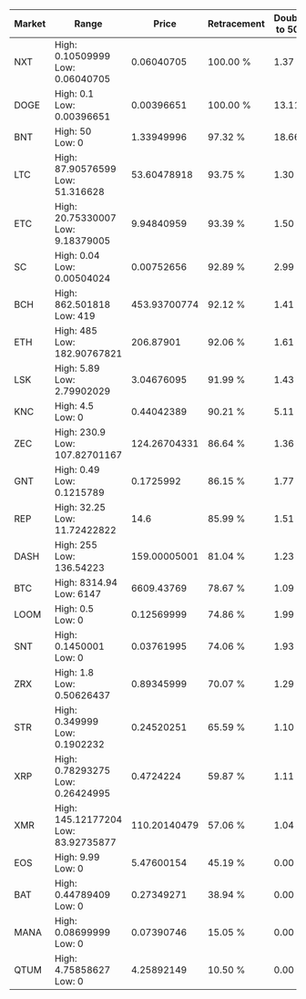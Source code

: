 | Market | Range | Price| Retracement | Doubles to 50% |
| --- | --- | --- | --- | --- |
| NXT | High: 0.10509999<br />Low: 0.06040705 | 0.06040705 | 100.00 % | 1.37 |
| DOGE | High: 0.1<br />Low: 0.00396651 | 0.00396651 | 100.00 % | 13.11 |
| BNT | High: 50<br />Low: 0 | 1.33949996 | 97.32 % | 18.66 |
| LTC | High: 87.90576599<br />Low: 51.316628 | 53.60478918 | 93.75 % | 1.30 |
| ETC | High: 20.75330007<br />Low: 9.18379005 | 9.94840959 | 93.39 % | 1.50 |
| SC | High: 0.04<br />Low: 0.00504024 | 0.00752656 | 92.89 % | 2.99 |
| BCH | High: 862.501818<br />Low: 419 | 453.93700774 | 92.12 % | 1.41 |
| ETH | High: 485<br />Low: 182.90767821 | 206.87901 | 92.06 % | 1.61 |
| LSK | High: 5.89<br />Low: 2.79902029 | 3.04676095 | 91.99 % | 1.43 |
| KNC | High: 4.5<br />Low: 0 | 0.44042389 | 90.21 % | 5.11 |
| ZEC | High: 230.9<br />Low: 107.82701167 | 124.26704331 | 86.64 % | 1.36 |
| GNT | High: 0.49<br />Low: 0.1215789 | 0.1725992 | 86.15 % | 1.77 |
| REP | High: 32.25<br />Low: 11.72422822 | 14.6 | 85.99 % | 1.51 |
| DASH | High: 255<br />Low: 136.54223 | 159.00005001 | 81.04 % | 1.23 |
| BTC | High: 8314.94<br />Low: 6147 | 6609.43769 | 78.67 % | 1.09 |
| LOOM | High: 0.5<br />Low: 0 | 0.12569999 | 74.86 % | 1.99 |
| SNT | High: 0.1450001<br />Low: 0 | 0.03761995 | 74.06 % | 1.93 |
| ZRX | High: 1.8<br />Low: 0.50626437 | 0.89345999 | 70.07 % | 1.29 |
| STR | High: 0.349999<br />Low: 0.1902232 | 0.24520251 | 65.59 % | 1.10 |
| XRP | High: 0.78293275<br />Low: 0.26424995 | 0.4724224 | 59.87 % | 1.11 |
| XMR | High: 145.12177204<br />Low: 83.92735877 | 110.20140479 | 57.06 % | 1.04 |
| EOS | High: 9.99<br />Low: 0 | 5.47600154 | 45.19 % | 0.00 |
| BAT | High: 0.44789409<br />Low: 0 | 0.27349271 | 38.94 % | 0.00 |
| MANA | High: 0.08699999<br />Low: 0 | 0.07390746 | 15.05 % | 0.00 |
| QTUM | High: 4.75858627<br />Low: 0 | 4.25892149 | 10.50 % | 0.00 |
